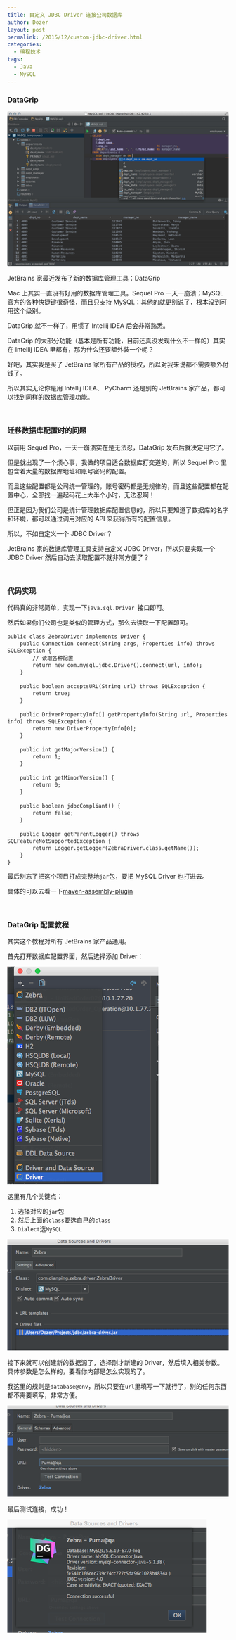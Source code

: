 ```yaml
---
title: 自定义 JDBC Driver 连接公司数据库
author: Dozer
layout: post
permalink: /2015/12/custom-jdbc-driver.html
categories:
  - 编程技术
tags:
  - Java
  - MySQL
---
```


### DataGrip

![DataGrip](/uploads/2015/12/datagrip.jpg)

JetBrains 家最近发布了新的数据库管理工具：DataGrip

Mac 上其实一直没有好用的数据库管理工具。Sequel Pro 一天一崩溃；MySQL 官方的各种快捷键很奇怪，而且只支持 MySQL；其他的就更别说了，根本没到可用这个级别。

DataGrip 就不一样了，用惯了 Intellij IDEA 后会非常熟悉。

DataGrip 的大部分功能（基本是所有功能，目前还真没发现什么不一样的）其实在 Intellij IDEA 里都有，那为什么还要额外装一个呢？

好吧，其实我是买了 JetBrains 家所有产品的授权，所以对我来说都不需要额外付钱了。

所以其实无论你是用 Intellij IDEA、 PyCharm 还是别的 JetBrains 家产品，都可以找到同样的数据库管理功能。

<!--more-->

&nbsp;

### 迁移数据库配置时的问题

以前用 Sequel Pro，一天一崩溃实在是无法忍，DataGrip 发布后就决定用它了。

但是就出现了一个烦心事，我做的项目适合数据库打交道的，所以 Sequel Pro 里包含着大量的数据库地址和账号密码的配置。

而且这些配置都是公司统一管理的，账号密码都是无规律的，而且这些配置都在配置中心，全部找一遍起码花上大半个小时，无法忍啊！

但正是因为我们公司是统计管理数据库配置信息的，所以只要知道了数据库的名字和环境，都可以通过调用对应的 API 来获得所有的配置信息。

所以，不如自定义一个 JDBC Driver？

JetBrains 家的数据库管理工具支持自定义 JDBC Driver，所以只要实现一个 JDBC Driver 然后自动去读取配置不就非常方便了？


&nbsp;

### 代码实现

代码真的非常简单，实现一下`java.sql.Driver `接口即可。

然后如果你们公司也是类似的管理方式，那么去读取一下配置即可。


	public class ZebraDriver implements Driver {
		public Connection connect(String args, Properties info) throws SQLException {
			// 读取各种配置
			return new com.mysql.jdbc.Driver().connect(url, info);
		}
	
		public boolean acceptsURL(String url) throws SQLException {
			return true;
		}
	
		public DriverPropertyInfo[] getPropertyInfo(String url, Properties info) throws SQLException {
			return new DriverPropertyInfo[0];
		}
	
		public int getMajorVersion() {
			return 1;
		}
	
		public int getMinorVersion() {
			return 0;
		}
	
		public boolean jdbcCompliant() {
			return false;
		}
	
		public Logger getParentLogger() throws SQLFeatureNotSupportedException {
			return Logger.getLogger(ZebraDriver.class.getName());
		}
	}

最后别忘了把这个项目打成完整地`jar`包，要把 MySQL Driver 也打进去。

具体的可以去看一下[maven-assembly-plugin](http://maven.apache.org/plugins/maven-assembly-plugin/)

&nbsp;

### DataGrip 配置教程

其实这个教程对所有 JetBrains 家产品通用。

首先打开数据库配置界面，然后选择添加 Driver：

![DataGrip](/uploads/2015/12/datagrip-step1.png)

这里有几个关键点：

1. 选择对应的`jar`包
2. 然后上面的`class`要选自己的`class`
3. `Dialect`选`MySQL`

![DataGrip](/uploads/2015/12/datagrip-step2.png)

接下来就可以创建新的数据源了，选择刚才新建的 Driver，然后填入相关参数。具体参数是怎么样的，要看你内部是怎么实现的了。

我这里的规则是`database@env`，所以只要在`url`里填写一下就行了，别的任何东西都不需要填写，非常方便。

![DataGrip](/uploads/2015/12/datagrip-step3.png)

最后测试连接，成功！

![DataGrip](/uploads/2015/12/datagrip-step4.png)